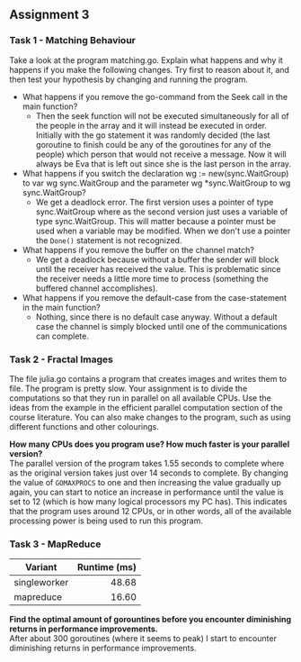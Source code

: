 ## Assignment 3

### Task 1 - Matching Behaviour 
Take a look at the program matching.go. Explain what happens and why it happens if you make the following changes. Try first to reason about it, and then test your hypothesis by changing and running the program.

* What happens if you remove the go-command from the Seek call in the main function?    
    * Then the seek function will not be executed simultaneously for all of the people in the array and it will instead be executed in order. Initially with the go statement it was randomly decided (the last goroutine to finish could be any of the goroutines for any of the people) which person that would not receive a message. Now it will always be Eva that is left out since she is the last person in the array. 
* What happens if you switch the declaration wg := new(sync.WaitGroup) to var wg sync.WaitGroup and the parameter wg *sync.WaitGroup to wg sync.WaitGroup?
    * We get a deadlock error. The first version uses a pointer of type sync.WaitGroup where as the second version just uses a variable of type sync.WaitGroup. This will matter because a pointer must be used when a variable may be modified. When we don't use a pointer the ``Done()`` statement is not recognized.
* What happens if you remove the buffer on the channel match?
    * We get a deadlock because without a buffer the sender will block until the receiver has received the value. This is problematic since the receiver needs a little more time to process (something the buffered channel accomplishes). 
* What happens if you remove the default-case from the case-statement in the main function?
    * Nothing, since there is no default case anyway. Without a default case the channel is simply blocked until one of the communications can complete.

### Task 2 - Fractal Images 
The file julia.go contains a program that creates images and writes them to file. The program is pretty slow. Your assignment is to divide the computations so that they run in parallel on all available CPUs. Use the ideas from the example in the efficient parallel computation section of the course literature. You can also make changes to the program, such as using different functions and other colourings.

**How many CPUs does you program use? How much faster is your parallel version?** <br>
The parallel version of the program takes 1.55 seconds to complete where as the original version takes just over 14 seconds to complete. By changing the value of ``GOMAXPROCS`` to one and then increasing the value gradually up again, you can start to notice an increase in performance until the value is set to 12 (which is how many logical processors my PC has). This indicates that the program uses around 12 CPUs, or in other words, all of the available processing power is being used to run this program.  

### Task 3 - MapReduce 
|Variant       | Runtime (ms) |
| ------------ | ------------:|
| singleworker |       48.68  |
| mapreduce    |       16.60  |

**Find the optimal amount of gorountines before you encounter diminishing returns in performance improvements.** <br>
After about 300 goroutines (where it seems to peak) I start to encounter diminishing returns in performance improvements.
